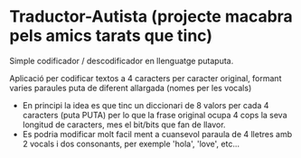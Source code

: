 # Traductor-Autista (projecte macabra pels amics tarats que tinc)
Simple codificador / descodificador en llenguatge putaputa.

Aplicació per codificar textos a 4 caracters per caracter original, formant varies paraules puta de diferent allargada (nomes per les vocals)
- En principi la idea es que tinc un diccionari de 8 valors per cada 4 caracters (puta PUTA) per lo que la frase original ocupa 4 cops la seva longitud de caracters, mes el bit/bits que fan de llavor.
- Es podria modificar molt facil ment a cuansevol paraula de 4 lletres amb 2 vocals i dos consonants, per exemple 'hola', 'love', etc...
